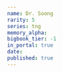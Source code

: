 ```yaml
---
name: Dr. Soong
rarity: 5
series: tng
memory_alpha:
bigbook_tier: -1
in_portal: true
date:
published: true
---
```



